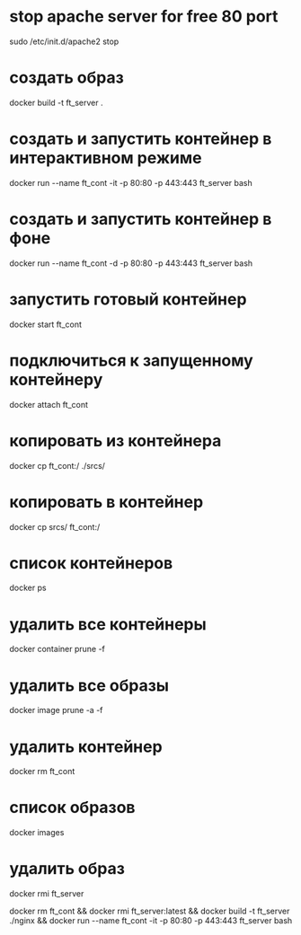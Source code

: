 # stop apache server for free 80 port
sudo /etc/init.d/apache2 stop

# создать образ
docker build -t ft_server .

# создать и запустить контейнер в интерактивном режиме
docker run --name ft_cont -it -p 80:80 -p 443:443 ft_server bash

# создать и запустить контейнер в фоне
docker run --name ft_cont -d -p 80:80 -p 443:443 ft_server bash

# запустить готовый контейнер
docker start ft_cont

# подключиться к запущенному контейнеру
docker attach ft_cont

# копировать из контейнера
docker cp ft_cont:/ ./srcs/

# копировать в контейнер
docker cp srcs/ ft_cont:/

# список контейнеров
docker ps

# удалить все контейнеры
docker container prune -f

# удалить все образы
docker image prune -a -f

# удалить контейнер
docker rm ft_cont

# список образов
docker images

# удалить образ
docker rmi ft_server


docker rm ft_cont && docker rmi ft_server:latest && docker build -t ft_server ./nginx && docker run --name ft_cont -it -p 80:80 -p 443:443 ft_server bash